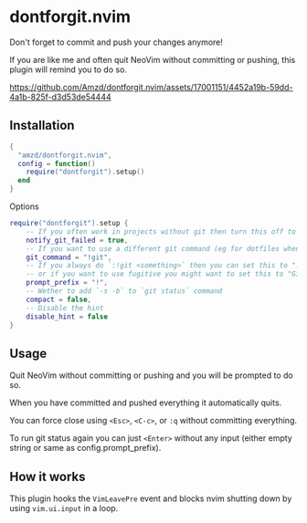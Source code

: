 # dontforgit.nvim

Don't forget to commit and push your changes anymore!

If you are like me and often quit NeoVim without committing or pushing, this plugin will remind you to do so.


https://github.com/Amzd/dontforgit.nvim/assets/17001151/4452a19b-59dd-4a1b-825f-d3d53de54444


## Installation


```lua
{
  "amzd/dontforgit.nvim",
  config = function()
    require("dontforgit").setup()
  end
}
```
Options

```lua
require("dontforgit").setup {
    -- If you often work in projects without git then turn this off to stop this plugin pestering you
    notify_git_failed = true,
    -- If you want to use a different git command (eg for dotfiles when in home directory) you can do so here
    git_command = "!git",
    -- If you always do `:!git <something>` then you can set this to "!git " to save typing
    -- or if you want to use fugitive you might want to set this to "Git " or ""
    prompt_prefix = "!",
    -- Wether to add `-s -b` to `git status` command
    compact = false,
    -- Disable the hint
    disable_hint = false
}
```

## Usage

Quit NeoVim without committing or pushing and you will be prompted to do so.

When you have committed and pushed everything it automatically quits.

You can force close using `<Esc>`, `<C-c>`, or `:q` without committing everything.

To run git status again you can just `<Enter>` without any input (either empty string or same as config.prompt_prefix).

## How it works

This plugin hooks the `VimLeavePre` event and blocks nvim shutting down by using `vim.ui.input` in a loop.
